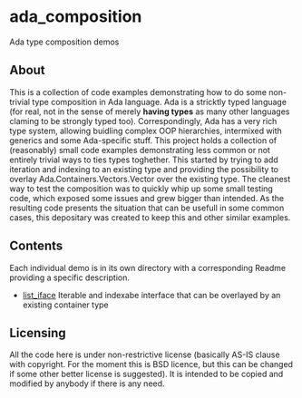 # ada_composition
Ada type composition demos

## About
This is a collection of code examples demonstrating how to do some non-trivial type composition in Ada language. Ada is a stricktly typed language (for real, not in the sense of merely **having types** as many other languages claming to be strongly typed too). Correspondingly, Ada has a very rich type system, allowing buidling complex OOP hierarchies, intermixed with generics and some Ada-specific stuff. This project holds a collection of (reasonably) small code examples demonstrating less common or not entirely trivial ways to ties types toghether. This started by trying to add iteration and indexing to an existing type and providing the possibility to overlay Ada.Containers.Vectors.Vector over the existing type. The cleanest way to test the composition was to quickly whip up some small testing code, which exposed some issues and grew bigger than intended. As the resulting code presents the situation that can be usefull in some common cases, this depositary was created to keep this and other similar examples.

## Contents
Each individual demo is in its own directory with a corresponding Readme providing a specific description.
- [list_iface](list_iface/) Iterable and indexabe interface that can be overlayed by an existing container type

## Licensing
All the code here is under non-restrictive license (basically AS-IS clause with copyright. For the moment this is BSD licence, but this can be changed if some other better license is suggested). It is intended to be copied and modified by anybody if there is any need.
